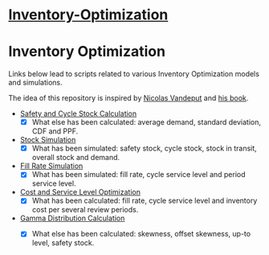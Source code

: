 # [Inventory-Optimization](https://github.com/fedinb/Inventory-Optimization)

# Inventory Optimization

Links below lead to scripts related to various Inventory Optimization models and simulations.

The idea of this repository is inspired by [Nicolas Vandeput](https://www.linkedin.com/in/vandeputnicolas/) and [his book](https://www.amazon.com/Inventory-Optimization-Simulations-Nicolas-Vandeput/dp/3110673916). 

* [Safety and Cycle Stock Calculation](https://github.com/fedinb/Inventory-Optimization/blob/main/Safety%20and%20Cycle%20Stock%20Calculation.ipynb)
    - [x] What else has been calculated: average demand, standard deviation, CDF and PPF.
* [Stock Simulation](https://github.com/fedinb/Inventory-Optimization/blob/main/Stock%20Simulation.ipynb)
    - [x] What has been simulated: safety stock, cycle stock, stock in transit, overall stock and demand.
* [Fill Rate Simulation](https://github.com/fedinb/Inventory-Optimization/blob/main/Fill%20Rate.ipynb)
    - [x] What has been simulated: fill rate, cycle service level and period service level.
* [Cost and Service Level Optimization](https://github.com/fedinb/Inventory-Optimization/blob/main/Cost%20and%20Service%20Level%20Optimization.ipynb)
    - [x] What has been calculated: fill rate, cycle service level and inventory cost per several review periods.
* [Gamma Distribution Calculation](https://github.com/fedinb/Inventory-Optimization/blob/main/Gamma%20Distribution%20Calculation.ipynb)
    - [x] What else has been calculated: skewness, offset skewness, up-to level, safety stock.
    
   
